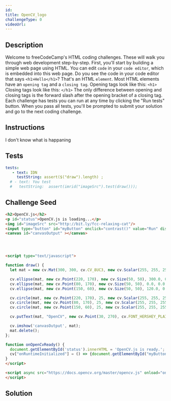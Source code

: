 ```yaml
---
id:
title: OpenCV_logo
challengeType: 0
videoUrl:
---
```


## Description
<section id='description'>
Welcome to freeCodeCamp's HTML coding challenges. These will walk you through web development step-by-step.
First, you'll start by building a simple web page using HTML. You can edit <code>code</code> in your <code>code editor</code>, which is embedded into this web page.
Do you see the code in your code editor that says <code>&#60;h1&#62;Hello&#60;/h1&#62;</code>? That's an HTML <code>element</code>.
Most HTML elements have an <code>opening tag</code> and a <code>closing tag</code>.
Opening tags look like this:
<code>&#60;h1&#62;</code>
Closing tags look like this:
<code>&#60;/h1&#62;</code>
The only difference between opening and closing tags is the forward slash after the opening bracket of a closing tag.
Each challenge has tests you can run at any time by clicking the "Run tests" button. When you pass all tests, you'll be prompted to submit your solution and go to the next coding challenge.
</section>

## Instructions
<section id='instructions'>
I don't know what is happaning
</section>

## Tests
<section id='tests'>

```yml
tests:
   - text: IDN
     testString: assert($("draw").length) ;
  # - text: You test
  #   testString:  assert(imrid("imageSrc").test(draw()));
```
  <!-- testString: assert.isTrue((/hello(\s)+world/gi).test($('h1').text()), 'Your <code>h1</code> element should have the text "Hello World".'); -->
</section>

## Challenge Seed

<section id='challengeSeed'>

<div id='html-seed'>

```html
<h2>OpenCV.js</h2>
<p id="status">OpenCV.js is loading...</p>
<img id="imageSrc" src="http://bit.ly/fcc-relaxing-cat"/>
<input type="button" id="myButton" onclick="contrast()" value="Run" disabled=true/>
<canvas id="canvasOutput" ></canvas>




<script type="text/javascript">

function draw() {
  let mat = new cv.Mat(300, 300, cv.CV_8UC3, new cv.Scalar(255, 255, 255, 255));

  cv.ellipse(mat, new cv.Point(220, 170), new cv.Size(50, 50), 300.0, 0.0, 300.0, new cv.Scalar(0, 0, 255, 255), cv.FILLED);
  cv.ellipse(mat, new cv.Point(80, 170), new cv.Size(50, 50), 0.0, 0.0, 300.0, new cv.Scalar(0, 255, 0, 255), cv.FILLED);
  cv.ellipse(mat, new cv.Point(150, 60), new cv.Size(50, 50), 120.0, 0.0, 300.0, new cv.Scalar(255, 0, 0, 255), cv.FILLED);

  cv.circle(mat, new cv.Point(220, 170), 25, new cv.Scalar(255, 255, 255, 255), cv.FILLED);
  cv.circle(mat, new cv.Point(80, 170), 25, new cv.Scalar(255, 255, 255, 255), cv.FILLED);
  cv.circle(mat, new cv.Point(150, 60), 25, new cv.Scalar(255, 255, 255, 255), cv.FILLED);

  cv.putText(mat, "OpenCV", new cv.Point(30, 270), cv.FONT_HERSHEY_PLAIN, 4, new cv.Scalar(0, 0, 0, 255), 5)

  cv.imshow('canvasOutput', mat);
  mat.delete();
};

function onOpenCvReady() {
  document.getElementById('status').innerHTML = 'OpenCV.js is ready.';
  cv["onRuntimeInitialized"] = () => {document.getElementById("myButton").disabled = false;}
}
</script>

<script async src="https://docs.opencv.org/master/opencv.js" onload="onOpenCvReady();" type="text/javascript">
</script>
```

</div>



</section>

## Solution
<section id='solution'>

```html

```

</section>
